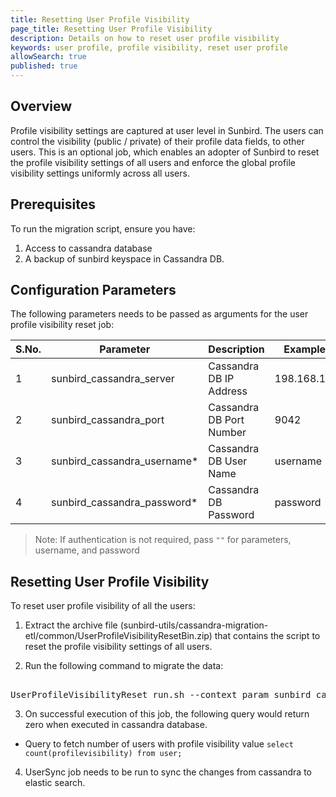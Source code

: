 ```yaml
---
title: Resetting User Profile Visibility
page_title: Resetting User Profile Visibility
description: Details on how to reset user profile visibility
keywords: user profile, profile visibility, reset user profile
allowSearch: true
published: true
---
```


## Overview

Profile visibility settings are captured at user level in Sunbird. The users can control the visibility (public / private) of their profile data fields, to other users. This is an optional job, which enables an adopter of Sunbird to reset the profile visibility settings of all users and enforce the global profile visibility settings uniformly across all users.

## Prerequisites

To run the migration script, ensure you have:

1. Access to cassandra database
2. A backup of sunbird keyspace in Cassandra DB.

## Configuration Parameters

The following parameters needs to be passed as arguments for the user profile visibility reset job:

 S.No. | Parameter | Description | Example 
-------|-----------|-------------|---------
1 | sunbird_cassandra_server | Cassandra DB IP Address| 198.168.1.1
2 | sunbird_cassandra_port | Cassandra DB Port Number | 9042 
3 | sunbird_cassandra_username* | Cassandra DB User Name | username 
4 | sunbird_cassandra_password* | Cassandra DB Password | password 

> Note: If authentication is not required, pass `""` for parameters, username, and password

## Resetting User Profile Visibility

To reset user profile visibility of all the users:

1. Extract the archive file (sunbird-utils/cassandra-migration-etl/common/UserProfileVisibilityResetBin.zip) that contains the script to reset the profile visibility settings of all users.

2. Run the following command to migrate the data:
<pre> 
UserProfileVisibilityReset_run.sh --context_param sunbird_cassandra_server="{sunbird_cassandra_server}" --context_param sunbird_cassandra_port="{sunbird_cassandra_port}" --context_param sunbird_cassandra_username="{sunbird_cassandra_username}" --context_param sunbird_cassandra_password="{sunbird_cassandra_password}"
</pre>

3. On successful execution of this job, the following query would return zero when executed in cassandra database.

 - Query to fetch number of users with profile visibility value
     ```select count(profilevisibility) from user;```
     
4. UserSync job needs to be run to sync the changes from cassandra to elastic search.
